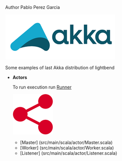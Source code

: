 Author  Pablo Perez Garcia

![My image](src/main/resources/img/akka.png)


Some examples of last Akka distribution of lightbend


* **Actors**

    To run execution run [Runner](src/main/scala/Runner)

    ![My image](src/main/resources/img/akkaActor.png)
    * [Master] (src/main/scala/actor/Master.scala)
    * [Worker] (src/main/scala/actor/Worker.scala)
    * [Listener] (src/main/scala/actor/Listener.scala)


